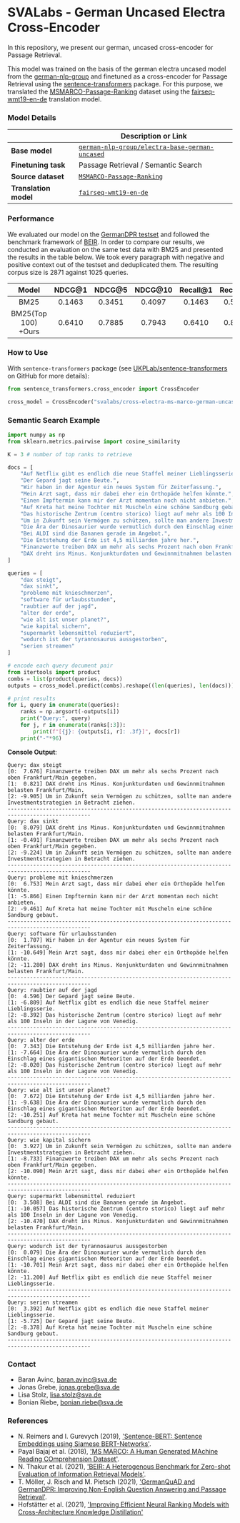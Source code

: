 # SVALabs - German Uncased Electra Cross-Encoder

In this repository, we present our german, uncased cross-encoder for Passage Retrieval.

This model was trained on the basis of the german electra uncased model from the [german-nlp-group](https://huggingface.co/german-nlp-group/electra-base-german-uncased) and finetuned as a cross-encoder for Passage Retrieval using the [sentence-transformers](https://github.com/UKPLab/sentence-transformers) package.
For this purpose, we translated the [MSMARCO-Passage-Ranking](https://github.com/microsoft/MSMARCO-Passage-Ranking) dataset using the [fairseq-wmt19-en-de](https://github.com/pytorch/fairseq/tree/master/examples/wmt19) translation model.

### Model Details

| | Description or Link  |
|---|---|
|**Base model**   | [```german-nlp-group/electra-base-german-uncased```](https://huggingface.co/german-nlp-group/electra-base-german-uncased)  |
|**Finetuning task**| Passage Retrieval / Semantic Search  |
|**Source dataset**| [```MSMARCO-Passage-Ranking```](https://github.com/microsoft/MSMARCO-Passage-Ranking)  |
|**Translation model**|  [```fairseq-wmt19-en-de```](https://github.com/pytorch/fairseq/tree/master/examples/wmt19)  |

### Performance

We evaluated our model on the [GermanDPR testset](https://deepset.ai/germanquad) and followed the benchmark framework of [BEIR](https://github.com/UKPLab/beir).
In order to compare our results, we conducted an evaluation on the same test data with BM25 and presented the results in the table below.
We took every paragraph with negative and positive context out of the testset and deduplicated them. The resulting corpus size is 2871 against 1025 queries.

| Model               | NDCG@1 | NDCG@5 | NDCG@10 | Recall@1 | Recall@5 | Recall@10 |
|:-------------------:|:------:|:------:|:-------:|:--------:|:--------:|:---------:|
| BM25                | 0.1463 | 0.3451 | 0.4097  | 0.1463   | 0.5424   | 0.7415    |
| BM25(Top 100) +Ours | 0.6410 | 0.7885 | 0.7943  | 0.6410   | 0.8576   | 0.9024    |

### How to Use

With ```sentence-transformers``` package (see [UKPLab/sentence-transformers](https://github.com/UKPLab/sentence-transformers) on GitHub for more details):
```python
from sentence_transformers.cross_encoder import CrossEncoder

cross_model = CrossEncoder("svalabs/cross-electra-ms-marco-german-uncased")
```

### Semantic Search Example
```python
import numpy as np
from sklearn.metrics.pairwise import cosine_similarity

K = 3 # number of top ranks to retrieve

docs = [
    "Auf Netflix gibt es endlich die neue Staffel meiner Lieblingsserie.",
    "Der Gepard jagt seine Beute.",
    "Wir haben in der Agentur ein neues System für Zeiterfassung.",
    "Mein Arzt sagt, dass mir dabei eher ein Orthopäde helfen könnte.",
    "Einen Impftermin kann mir der Arzt momentan noch nicht anbieten.",
    "Auf Kreta hat meine Tochter mit Muscheln eine schöne Sandburg gebaut.",
    "Das historische Zentrum (centro storico) liegt auf mehr als 100 Inseln in der Lagune von Venedig.",
    "Um in Zukunft sein Vermögen zu schützen, sollte man andere Investmentstrategien in Betracht ziehen.",
    "Die Ära der Dinosaurier wurde vermutlich durch den Einschlag eines gigantischen Meteoriten auf der Erde beendet.",
    "Bei ALDI sind die Bananen gerade im Angebot.",
    "Die Entstehung der Erde ist 4,5 milliarden jahre her.",
    "Finanzwerte treiben DAX um mehr als sechs Prozent nach oben Frankfurt/Main gegeben.",
    "DAX dreht ins Minus. Konjunkturdaten und Gewinnmitnahmen belasten Frankfurt/Main."
]

queries = [
    "dax steigt",
    "dax sinkt",
    "probleme mit knieschmerzen",
    "software für urlaubsstunden",
    "raubtier auf der jagd",
    "alter der erde",
    "wie alt ist unser planet?",
    "wie kapital sichern",
    "supermarkt lebensmittel reduziert",
    "wodurch ist der tyrannosaurus aussgestorben",
    "serien streamen"
]

# encode each query document pair
from itertools import product
combs = list(product(queries, docs))
outputs = cross_model.predict(combs).reshape((len(queries), len(docs)))

# print results
for i, query in enumerate(queries):
    ranks = np.argsort(-outputs[i])
    print("Query:", query)
    for j, r in enumerate(ranks[:3]):
        print(f"[{j}: {outputs[i, r]: .3f}]", docs[r])
    print("-"*96)

```

**Console Output**:
```
Query: dax steigt
[0:  7.676] Finanzwerte treiben DAX um mehr als sechs Prozent nach oben Frankfurt/Main gegeben.
[1:  0.821] DAX dreht ins Minus. Konjunkturdaten und Gewinnmitnahmen belasten Frankfurt/Main.
[2: -9.905] Um in Zukunft sein Vermögen zu schützen, sollte man andere Investmentstrategien in Betracht ziehen.
------------------------------------------------------------------------------------------------
Query: dax sinkt
[0:  8.079] DAX dreht ins Minus. Konjunkturdaten und Gewinnmitnahmen belasten Frankfurt/Main.
[1: -0.491] Finanzwerte treiben DAX um mehr als sechs Prozent nach oben Frankfurt/Main gegeben.
[2: -9.224] Um in Zukunft sein Vermögen zu schützen, sollte man andere Investmentstrategien in Betracht ziehen.
------------------------------------------------------------------------------------------------
Query: probleme mit knieschmerzen
[0:  6.753] Mein Arzt sagt, dass mir dabei eher ein Orthopäde helfen könnte.
[1: -5.866] Einen Impftermin kann mir der Arzt momentan noch nicht anbieten.
[2: -9.461] Auf Kreta hat meine Tochter mit Muscheln eine schöne Sandburg gebaut.
------------------------------------------------------------------------------------------------
Query: software für urlaubsstunden
[0:  1.707] Wir haben in der Agentur ein neues System für Zeiterfassung.
[1: -10.649] Mein Arzt sagt, dass mir dabei eher ein Orthopäde helfen könnte.
[2: -11.280] DAX dreht ins Minus. Konjunkturdaten und Gewinnmitnahmen belasten Frankfurt/Main.
------------------------------------------------------------------------------------------------
Query: raubtier auf der jagd
[0:  4.596] Der Gepard jagt seine Beute.
[1: -6.809] Auf Netflix gibt es endlich die neue Staffel meiner Lieblingsserie.
[2: -8.392] Das historische Zentrum (centro storico) liegt auf mehr als 100 Inseln in der Lagune von Venedig.
------------------------------------------------------------------------------------------------
Query: alter der erde
[0:  7.343] Die Entstehung der Erde ist 4,5 milliarden jahre her.
[1: -7.664] Die Ära der Dinosaurier wurde vermutlich durch den Einschlag eines gigantischen Meteoriten auf der Erde beendet.
[2: -8.020] Das historische Zentrum (centro storico) liegt auf mehr als 100 Inseln in der Lagune von Venedig.
------------------------------------------------------------------------------------------------
Query: wie alt ist unser planet?
[0:  7.672] Die Entstehung der Erde ist 4,5 milliarden jahre her.
[1: -9.638] Die Ära der Dinosaurier wurde vermutlich durch den Einschlag eines gigantischen Meteoriten auf der Erde beendet.
[2: -10.251] Auf Kreta hat meine Tochter mit Muscheln eine schöne Sandburg gebaut.
------------------------------------------------------------------------------------------------
Query: wie kapital sichern
[0:  3.927] Um in Zukunft sein Vermögen zu schützen, sollte man andere Investmentstrategien in Betracht ziehen.
[1: -8.733] Finanzwerte treiben DAX um mehr als sechs Prozent nach oben Frankfurt/Main gegeben.
[2: -10.090] Mein Arzt sagt, dass mir dabei eher ein Orthopäde helfen könnte.
------------------------------------------------------------------------------------------------
Query: supermarkt lebensmittel reduziert
[0:  3.508] Bei ALDI sind die Bananen gerade im Angebot.
[1: -10.057] Das historische Zentrum (centro storico) liegt auf mehr als 100 Inseln in der Lagune von Venedig.
[2: -10.470] DAX dreht ins Minus. Konjunkturdaten und Gewinnmitnahmen belasten Frankfurt/Main.
------------------------------------------------------------------------------------------------
Query: wodurch ist der tyrannosaurus aussgestorben
[0:  0.079] Die Ära der Dinosaurier wurde vermutlich durch den Einschlag eines gigantischen Meteoriten auf der Erde beendet.
[1: -10.701] Mein Arzt sagt, dass mir dabei eher ein Orthopäde helfen könnte.
[2: -11.200] Auf Netflix gibt es endlich die neue Staffel meiner Lieblingsserie.
------------------------------------------------------------------------------------------------
Query: serien streamen
[0:  3.392] Auf Netflix gibt es endlich die neue Staffel meiner Lieblingsserie.
[1: -5.725] Der Gepard jagt seine Beute.
[2: -8.378] Auf Kreta hat meine Tochter mit Muscheln eine schöne Sandburg gebaut.
------------------------------------------------------------------------------------------------
```

### Contact
- Baran Avinc, baran.avinc@sva.de
- Jonas Grebe, jonas.grebe@sva.de
- Lisa Stolz, lisa.stolz@sva.de
- Bonian Riebe, bonian.riebe@sva.de

### References
- N. Reimers and I. Gurevych (2019), ['Sentence-BERT: Sentence Embeddings using Siamese BERT-Networks'](https://arxiv.org/abs/1908.10084).
- Payal Bajaj et al. (2018), ['MS MARCO: A Human Generated MAchine Reading COmprehension Dataset'](https://arxiv.org/abs/1611.09268).
- N. Thakur et al. (2021), ['BEIR: A Heterogenous Benchmark for Zero-shot Evaluation of Information Retrieval Models'](https://arxiv.org/abs/2104.08663).
-  T. Möller, J. Risch and M. Pietsch (2021), ['GermanQuAD and GermanDPR: Improving Non-English Question Answering and Passage Retrieval'](https://arxiv.org/abs/2104.12741).
- Hofstätter et al. (2021), ['Improving Efficient Neural Ranking Models with Cross-Architecture Knowledge Distillation'](https://arxiv.org/abs/2010.02666)
